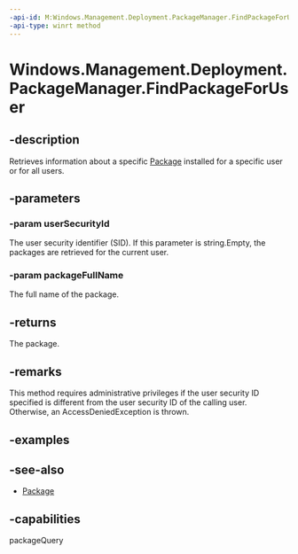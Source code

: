 ```yaml
---
-api-id: M:Windows.Management.Deployment.PackageManager.FindPackageForUser(System.String,System.String)
-api-type: winrt method
---
```


<!-- Method syntax
public Windows.ApplicationModel.Package FindPackageForUser(System.String userSecurityId, System.String packageFullName)
-->

# Windows.Management.Deployment.PackageManager.FindPackageForUser

## -description
Retrieves information about a specific [Package](https://docs.microsoft.com/uwp/api/windows.applicationmodel.package) installed for a specific user or for all users.

## -parameters
### -param userSecurityId
The user security identifier (SID). If this parameter is string.Empty, the packages are retrieved for the current user.

### -param packageFullName
The full name of the package.

## -returns
The package.

## -remarks
This method requires administrative privileges if the user security ID specified is different from the user security ID of the calling user. Otherwise, an AccessDeniedException is thrown.

## -examples

## -see-also

- [Package](https://docs.microsoft.com/uwp/api/windows.applicationmodel.package)

## -capabilities
packageQuery
